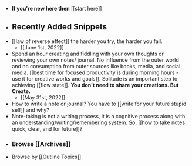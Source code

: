 - **If you're new here then** [[start here]]
- ## Recently Added Snippets
- [[law of reverse effect]] the harder you try, the harder you fall. 
    - [[June 1st, 2022]]
- Spend an hour creating and fiddling with your own thoughts or reviewing your own notes/ journal. No influence from the outer world and no consumption from outer sources like books, media, and social media. [[best time for focused productivity is during morning hours - use it for creative works and goals]]. Solitude is an important step to achieving [[flow state]]. **You don't need to share your creations. But Create.**
    - [[May 31st, 2022]]
- How to write a note or journal? You have to [[write for your future stupid self]] and why?
- Note-taking is not a writing process, it is a cognitive process along with an understanding/writing/remembering system. So, [[how to take notes quick, clear, and for future]]? 
- ### Browse [[Archives]]
- Browse by [[Outline Topics]]
